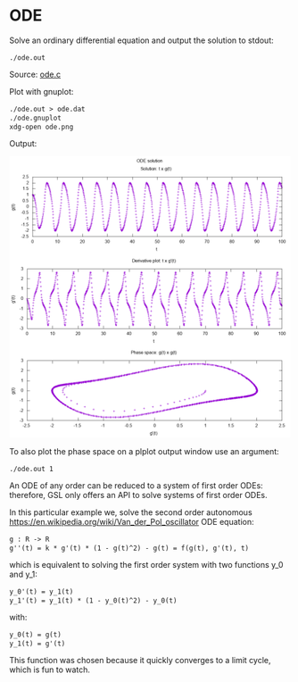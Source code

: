 # ODE

Solve an ordinary differential equation and output the solution to stdout:

    ./ode.out

Source: [ode.c](ode.c)

Plot with gnuplot:

    ./ode.out > ode.dat
    ./ode.gnuplot
    xdg-open ode.png

Output:

![](https://raw.githubusercontent.com/cirosantilli/media/master/ode.png)

To also plot the phase space on a plplot output window use an argument:

    ./ode.out 1

An ODE of any order can be reduced to a system of first order ODEs: therefore, GSL only offers an API to solve systems of first order ODEs.

In this particular example we, solve the second order autonomous https://en.wikipedia.org/wiki/Van_der_Pol_oscillator ODE equation:

    g : R -> R
    g''(t) = k * g'(t) * (1 - g(t)^2) - g(t) = f(g(t), g'(t), t)

which is equivalent to solving the first order system with two functions y_0 and y_1:

    y_0'(t) = y_1(t)
    y_1'(t) = y_1(t) * (1 - y_0(t)^2) - y_0(t)

with:

    y_0(t) = g(t)
    y_1(t) = g'(t)

This function was chosen because it quickly converges to a limit cycle, which is fun to watch.
